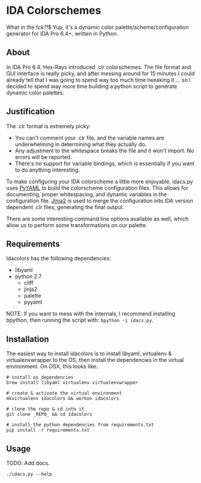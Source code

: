 IDA Colorschemes
================
What in the f*ck?!*$ Yup, it's a dynamic color palette/scheme/configuration generator for IDA Pro 6.4+, written in Python.


About
-----
In IDA Pro 6.4, Hex-Rays introduced .clr colorschemes. The file format and GUI interface is really picky, and after messing around for 15 minutes I could already tell that I was going to spend way too much time tweaking it ... so I decided to spend way more time building a python script to generate dynamic color palettes.


Justification
-------------
The .clr format is extremely picky:
- You can't comment your .clr file, and the variable names are underwhelming in determining what they actually do.
- Any adjustment to the whitespace breaks the file and it won't import. No errors will be reported.
- There's no support for variable bindings, which is essentially if you want to do anything interesting.

To make configuring your IDA colorscheme a little more enjoyable, idacs.py uses [PyYAML](http://pyyaml.org/) to build the colorscheme configuration files. This allows for documenting, proper whitespacing, and dynamic variables in the configuration file. [Jinja2](http://jinja.pocoo.org/docs/) is used to merge the configuration into IDA version dependent .clr files, generating the final output.

There are some interesting command line options available as well, which allow us to perform some transformations on our palette.


Requirements
------------
Idacolors has the following dependencies:

- libyaml
- python 2.7
    - cliff
    - jinja2
    - palette
    - pyyaml

NOTE: If you want to mess with the internals, I recommend installing bpython, then running the script with: `bpython -i idacs.py`.


Installation
------------
The easiest way to install idacolors is to install libyaml, virtualenv & virtualenvwrapper to the OS, then install the dependencies in the virtual environment. On OSX, this looks like:

    # install os dependencies
    brew install libyaml virtualenv virtualenvwrapper

    # create & activate the virtual environment
    mkvirtualenv idacolors && workon idacolors

    # clone the repo & cd into it
    git clone _REPO_ && cd idacolors

    # install the python dependencies from requirements.txt
    pip install -r requirements.txt


Usage
-----
TODO: Add docs.

    ./idacs.py --help
